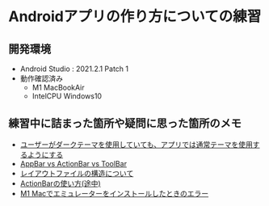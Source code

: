 # Androidアプリの作り方についての練習

## 開発環境

- Android Studio : 2021.2.1 Patch 1
- 動作確認済み
  - M1 MacBookAir
  - IntelCPU Windows10

## 練習中に詰まった箇所や疑問に思った箇所のメモ
- [ユーザーがダークテーマを使用していても、アプリでは通常テーマを使用するようにする](./note/%E3%83%A6%E3%83%BC%E3%82%B6%E3%83%BC%E3%81%8C%E3%83%80%E3%83%BC%E3%82%AF%E3%83%86%E3%83%BC%E3%83%9E%E3%82%92%E4%BD%BF%E7%94%A8%E3%81%97%E3%81%A6%E3%81%84%E3%81%A6%E3%82%82%E3%80%81%E3%82%A2%E3%83%97%E3%83%AA%E3%81%A7%E3%81%AF%E9%80%9A%E5%B8%B8%E3%83%86%E3%83%BC%E3%83%9E%E3%82%92%E4%BD%BF%E7%94%A8%E3%81%99%E3%82%8B%E3%82%88%E3%81%86%E3%81%AB%E3%81%99%E3%82%8B.md)
- [AppBar vs ActionBar vs ToolBar](./note/AppBar%20vs%20ActionBar%20vs%20ToolBar.md)
- [レイアウトファイルの構造について](./note/%E3%83%AC%E3%82%A4%E3%82%A2%E3%82%A6%E3%83%88%E3%83%95%E3%82%A1%E3%82%A4%E3%83%AB%E3%81%AE%E6%A7%8B%E9%80%A0%E3%81%AB%E3%81%A4%E3%81%84%E3%81%A6.md)
- [ActionBarの使い方(途中)](./note/ActionBar%E3%81%AE%E4%BD%BF%E3%81%84%E6%96%B9.md)
- [M1 Macでエミュレーターをインストールしたときのエラー](./note/[M1%20Mac]%20「Your%20CPU%20does%20not%20support%20VT-x」エラーの対処方法.md)
